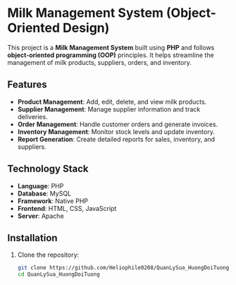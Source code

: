 # Milk Management System (Object-Oriented Design)

This project is a **Milk Management System** built using **PHP** and follows **object-oriented programming (OOP)** principles. It helps streamline the management of milk products, suppliers, orders, and inventory.

## Features
- **Product Management**: Add, edit, delete, and view milk products.
- **Supplier Management**: Manage supplier information and track deliveries.
- **Order Management**: Handle customer orders and generate invoices.
- **Inventory Management**: Monitor stock levels and update inventory.
- **Report Generation**: Create detailed reports for sales, inventory, and suppliers.

## Technology Stack
- **Language**: PHP
- **Database**: MySQL
- **Framework**: Native PHP 
- **Frontend**: HTML, CSS, JavaScript
- **Server**: Apache

## Installation
1. Clone the repository:
   ```bash
   git clone https://github.com/Heliophile0208/QuanLySua_HuongDoiTuong.git
   cd QuanLySua_HuongDoiTuong
